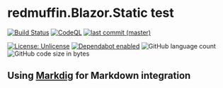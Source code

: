 # redmuffin.Blazor.Static test

[![Build Status](https://github.com/michaelvolz/redmuffin.Blazor.Static/actions/workflows/azure-static-web-apps-lively-cliff-0945be603.yml/badge.svg)](https://github.com/michaelvolz/redmuffin.Blazor.Static/actions/workflows/azure-static-web-apps-lively-cliff-0945be603.yml)
[![CodeQL](https://github.com/michaelvolz/redmuffin.Blazor.Static/actions/workflows/codeql.yml/badge.svg)](https://github.com/michaelvolz/redmuffin.Blazor.Static/actions/workflows/codeql.yml)
[![last commit (master)](https://img.shields.io/github/last-commit/michaelvolz/redmuffin.Blazor.Static/master.svg)](https://github.com/michaelvolz/redmuffin.Blazor.Static/commits/master)

[![License: Unlicense](https://img.shields.io/badge/license-Unlicense-blue.svg)](https://en.wikipedia.org/wiki/Unlicense)
[![Dependabot enabled](https://img.shields.io/badge/Dependabot-enabled-blue.svg)](https://docs.github.com/en/code-security/dependabot/working-with-dependabot)
![GitHub language count](https://img.shields.io/github/languages/count/michaelvolz/OpenGraphTilemakerReborn)
![GitHub code size in bytes](https://img.shields.io/github/languages/code-size/michaelvolz/OpenGraphTilemakerReborn)

## Using [Markdig](https://github.com/xoofx/markdig) for Markdown integration
